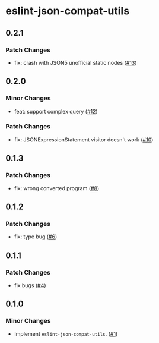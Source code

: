 # eslint-json-compat-utils

## 0.2.1

### Patch Changes

- fix: crash with JSON5 unofficial static nodes ([#13](https://github.com/ota-meshi/eslint-json-compat-utils/pull/13))

## 0.2.0

### Minor Changes

- feat: support complex query ([#12](https://github.com/ota-meshi/eslint-json-compat-utils/pull/12))

### Patch Changes

- fix: JSONExpressionStatement visitor doesn't work ([#10](https://github.com/ota-meshi/eslint-json-compat-utils/pull/10))

## 0.1.3

### Patch Changes

- fix: wrong converted program ([#8](https://github.com/ota-meshi/eslint-json-compat-utils/pull/8))

## 0.1.2

### Patch Changes

- fix: type bug ([#6](https://github.com/ota-meshi/eslint-json-compat-utils/pull/6))

## 0.1.1

### Patch Changes

- fix bugs ([#4](https://github.com/ota-meshi/eslint-json-compat-utils/pull/4))

## 0.1.0

### Minor Changes

- Implement `eslint-json-compat-utils`. ([#1](https://github.com/ota-meshi/eslint-json-compat-utils/pull/1))
